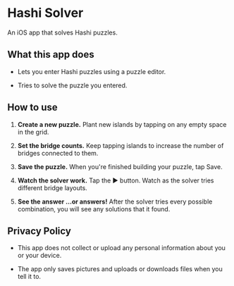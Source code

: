 # Hashi Solver

An iOS app that solves Hashi puzzles.

## What this app does

* Lets you enter Hashi puzzles using a puzzle editor.

* Tries to solve the puzzle you entered.

## How to use

1. **Create a new puzzle.** Plant new islands by tapping on any empty space in the grid.

2. **Set the bridge counts.** Keep tapping islands to increase the number of bridges connected to them.

3. **Save the puzzle.** When you're finished building your puzzle, tap Save.

4. **Watch the solver work.** Tap the ▶️ button. Watch as the solver tries different bridge layouts.

5. **See the answer …or answers!** After the solver tries every possible combination, you will see any solutions that it found.

## Privacy Policy

* This app does not collect or upload any personal information about you or your device.

* The app only saves pictures and uploads or downloads files when you tell it to.

